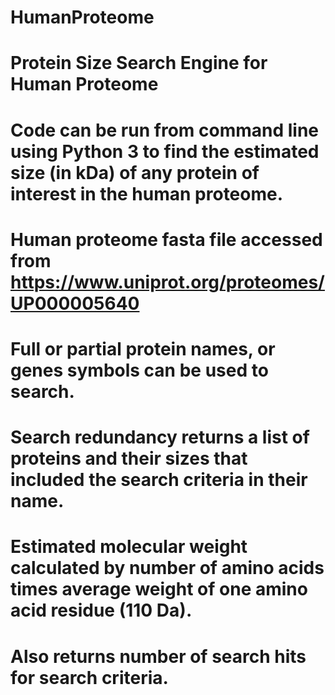 # HumanProteome
# Protein Size Search Engine for Human Proteome

# Code can be run from command line using Python 3 to find the estimated size (in kDa) of any protein of interest in the human proteome. 
# Human proteome fasta file accessed from https://www.uniprot.org/proteomes/UP000005640
# Full or partial protein names, or genes symbols can be used to search.
# Search redundancy returns a list of proteins and their sizes that included the search criteria in their name.
# Estimated molecular weight calculated by number of amino acids times average weight of one amino acid residue (110 Da).
# Also returns number of search hits for search criteria.
